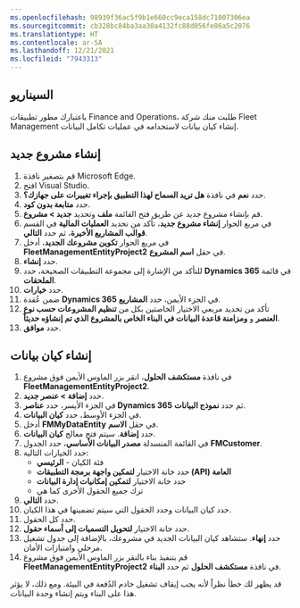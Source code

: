 ```yaml
---
ms.openlocfilehash: 98939f36ac5f9b1e660cc9eca158dc71007306ea
ms.sourcegitcommit: cb328bc84ba3aa30a4132fc88d056fe86a5c2076
ms.translationtype: HT
ms.contentlocale: ar-SA
ms.lasthandoff: 12/21/2021
ms.locfileid: "7943313"
---
```

## <a name="scenario"></a>السيناريو

باعتبارك مطور تطبيقات Finance and Operations، طلبت منك شركة Fleet Management إنشاء كيان بيانات لاستخدامه في عمليات تكامل البيانات.

## <a name="create-a-new-project"></a>إنشاء مشروع جديد

1.  قم بتصغير نافذة Microsoft Edge. 
2.  افتح Visual Studio.
3.  حدد **نعم** في نافذة **هل تريد السماح لهذا التطبيق بإجراء تغييرات على جهازك؟**.
4.  حدد **متابعة بدون كود**.
5.  قم بإنشاء مشروع جديد عن طريق فتح القائمة **ملف** وتحديد **جديد > مشروع**.
6.  في مربع الحوار **إنشاء مشروع جديد**، تأكد من تحديد **العمليات المالية** في القسم **قوالب المشاريع الأخيرة**، ثم حدد **التالي**.
8.  في مربع الحوار **تكوين مشروعك الجديد**، أدخل **FleetManagementEntityProject2** في حقل **اسم المشروع**.
9.  حدد **إنشاء**.
10.  للتأكد من الإشارة إلى مجموعة التطبيقات الصحيحة، حدد **Dynamics 365** في قائمة **الملحقات**.
11.  حدد **خيارات**.
12.  ضمن عُقدة **Dynamics 365** في الجزء الأيمن، حدد **المشاريع**.
13. تأكد من تحديد مربعي الاختيار الخاصتين بكل من **تنظيم المشروعات حسب نوع العنصر** و **ومزامنة قاعدة البيانات في البناء الخاص بالمشروع الذي تم إنشاؤه حديثاً**.
14. حدد **موافق**.

## <a name="create-a-data-entity"></a>إنشاء كيان بيانات

1.  في نافذة **مستكشف الحلول**، انقر بزر الماوس الأيمن فوق مشروع **FleetManagementEntityProject2**.
13. حدد **إضافة > عنصر جديد**.
14. في الجزء الأيسر، حدد **عناصر Dynamics 365** ثم حدد **نموذج البيانات**.
15. في الجزء الأوسط، حدد **كيان البيانات**.
16. أدخل **FMMyDataEntity** في حقل **الاسم**.
17. حدد **إضافة**. سيتم فتح معالج **كيان البيانات**.
18. في القائمة المنسدلة **مصدر البيانات الأساسي**، حدد الجدول **FMCustomer**.
19. حدد الخيارات التالية:
    -   فئة الكيان - **الرئيسي**
    -   حدد خانة الاختيار **لتمكين واجهة برمجة التطبيقات (API) العامة**
    -   حدد خانة الاختيار **لتمكين إمكانيات إدارة البيانات**
    -   ترك جميع الحقول الأخرى كما هي
20. حدد **التالي**.
21. حدد كيان البيانات وحدد الحقول التي سيتم تضمينها في هذا الكيان.
22. حدد كل الحقول.
23. حدد خانة الاختيار **لتحويل التسميات إلى أسماء حقول**.
24. حدد **إنهاء**. ستشاهد كيان البيانات الجديد في مشروعك، بالإضافة إلى جدول تشغيل مرحلي وامتيازات الأمان.
25. قم بتنفيذ بناء بالنقر بزر الماوس الأيمن فوق مشروع **FleetManagementEntityProject2** في نافذة **مستكشف الحلول** ثم حدد **البناء**.

قد يظهر لك خطأ نظراً لأنه يجب إيقاف تشغيل خادم الدُفعة في البيئة. ومع ذلك، لا يؤثر هذا على البناء ويتم إنشاء وحدة البيانات.


